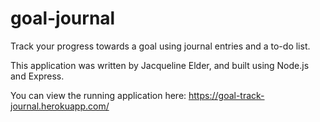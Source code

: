 # goal-journal
Track your progress towards a goal using journal entries and a to-do list.

This application was written by Jacqueline Elder, and built using Node.js and Express.

You can view the running application here: https://goal-track-journal.herokuapp.com/
